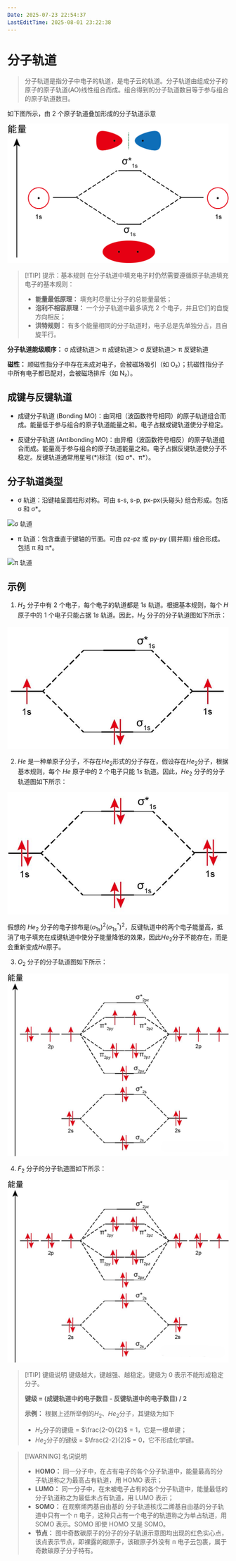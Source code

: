 ```yaml
---
Date: 2025-07-23 22:54:37
LastEditTime: 2025-08-01 23:22:38
---
```


# 分子轨道

> 分子轨道是指分子中电子的轨道，是电子云的轨道。分子轨道由组成分子的原子的原子轨道(AO)线性组合而成。组合得到的分子轨道数目等于参与组合的原子轨道数目。

如下图所示，由 2 个原子轨道叠加形成的分子轨道示意

![由2个原子轨道叠加形成的分子轨道示意](./assets/molecular-orbital-entry-level.webp)

> [!TIP] 提示：基本规则
> 在分子轨道中填充电子时仍然需要遵循原子轨道填充电子的基本规则：
>
> - **能量最低原理：** 填充时尽量让分子的总能量最低；
> - **泡利不相容原理：** 一个分子轨道中最多填充 2 个电子，并且它们的自旋方向相反；
> - **洪特规则：** 有多个能量相同的分子轨道时，电子总是先单独分占，且自旋平行。

**分子轨道能级顺序：** σ 成键轨道＞ π 成键轨道＞ σ 反键轨道＞ π 反键轨道

**磁性：** 顺磁性指分子中存在未成对电子，会被磁场吸引（如 O₂）；抗磁性指分子中所有电子都已配对，会被磁场排斥（如 N₂）。

## 成键与反键轨道

- 成键分子轨道 (Bonding MO)：由同相（波函数符号相同）的原子轨道组合而成。能量低于参与组合的原子轨道能量之和。电子占据成键轨道使分子稳定。

- 反键分子轨道 (Antibonding MO)：由异相（波函数符号相反）的原子轨道组合而成。能量高于参与组合的原子轨道能量之和。电子占据反键轨道使分子不稳定。反键轨道通常用星号(\*)标注（如 σ\*、π\*）。

## 分子轨道类型

- σ 轨道：沿键轴呈圆柱形对称。可由 s-s, s-p, px-px(头碰头) 组合形成。包括 σ 和 σ\*。

![σ 轨道](./assets/molecular-orbital-σ.webp)

- π 轨道：包含垂直于键轴的节面。可由 pz-pz 或 py-py (肩并肩) 组合形成。包括 π 和 π\*。

![π 轨道](./assets/molecular-orbital-π.webp)

## 示例

1. $H_2$ 分子中有 2 个电子，每个电子的轨道都是 $1s$ 轨道。根据基本规则，每个 $H$ 原子中的 1 个电子只能占据 $1s$ 轨道。因此，$H_2$ 分子的分子轨道图如下所示：

![$H_2$ 分子的分子轨道图](./assets/molecular-orbital-h2.webp)

2. $He$ 是一种单原子分子，不存在$He_2$形式的分子存在，假设存在$He_2$分子，根据基本规则，每个 $He$ 原子中的 2 个电子只能 $1s$ 轨道。因此，$He_2$ 分子的分子轨道图如下所示：

![$He_2$ 分子的分子轨道图](./assets/molecular-orbital-he2.webp)

假想的 $He_2$ 分子的电子排布是$(σ_{1s})^2(σ_{1s}^*)^2$，反键轨道中的两个电子能量高，抵消了电子填充在成键轨道中使分子能量降低的效果，因此$He_2$分子不能存在，而是会重新变成$He$原子。

3. $O_2$ 分子的分子轨道图如下所示：

![$O_2$ 分子的分子轨道图](./assets/molecular-orbital-o2.webp)

4. $F_2$ 分子的分子轨道图如下所示：

![$F_2$ 分子的分子轨道图](./assets/molecular-orbital-f2.webp)

> [!TIP] 键级说明
> 键级越大，键越强、越稳定。键级为 0 表示不能形成稳定分子。
>
> **键级 = (成键轨道中的电子数目 - 反键轨道中的电子数目) / 2**
>
> **示例：** 根据上述所举例的$H_2$、$He_2$分子，其键级为如下
>
> - $H_2$分子的键级 = $\frac{2-0}{2}$ = 1，它是一根单键；
> - $He_2$分子的键级 = $\frac{2-2}{2}$ = 0，它不形成化学键。

> [!WARNING] 名词说明
>
> - **HOMO：** 同一分子中，在占有电子的各个分子轨道中，能量最高的分子轨道称之为最高占有轨道，用 HOMO 表示；
> - **LUMO：** 同一分子中，在未被电子占有的各个分子轨道中，能量最低的分子轨道称之为最低未占有轨道，用 LUMO 表示；
> - **SOMO：** 在观察烯丙基自由基的 分子轨道核戊二烯基自由基的分子轨道中只有一个 п 电子，这种只占有一个电子的轨道称之为单占轨道，用 SOMO 表示。SOMO 即使 HOMO 又是 SOMO。
> - **节点：** 图中奇数碳原子的分子的分子轨道示意图均出现的红色实心点，该点表示节点，即裸露的碳原子，该碳原子外没有 п 电子云包裹，属于奇数碳原子分子特有。
